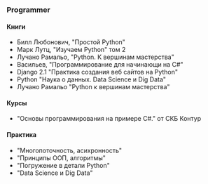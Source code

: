 <h3>Programmer</h3>

<h4>Книги</h4>

* Билл Любонович, "Простой Python"
* Марк Лутц, "Изучаем Python" том 2
* Лучано Рамальо, "Python. К вершинам мастерства"
* Васильев, "Программирование для начинающи на C#"
* Django 2.1 "Практика создания веб сайтов на Python"
* Python "Наука о данных. Data Science и Dig Data"
* Лучано Рамальо "Python к вершинам мастерства"


<h4>Курсы</h4>

* "Основы программирования на примере C#." от СКБ Контур


<h4>Практика</h4>

* "Многопоточность, асихронность"
* "Принципы ООП, алгоритмы"
* "Погружение в детали Python"
* "Data Science и Dig Data" 
